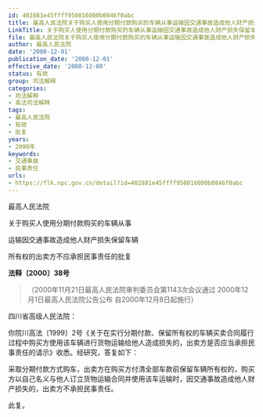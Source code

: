 ```yaml
---
id: 402881e45ffff950016000b0846f0abc
title: 最高人民法院关于购买人使用分期付款购买的车辆从事运输因交通事故造成他人财产损失保留车辆所有权的出卖方不应承担民事责任的批复
LinkTitle: 关于购买人使用分期付款购买的车辆从事运输因交通事故造成他人财产损失保留车辆所有权的出卖方不应承担民事责任的批复
file: 最高人民法院关于购买人使用分期付款购买的车辆从事运输因交通事故造成他人财产损失保留车辆所有权的出卖方不应承担民事责任的批复_20001201_402881e45ffff950016000b0846f0abc.docx
author: 最高人民法院
date: '2000-12-01'
publication_date: '2000-12-01'
effective_date: '2000-12-08'
status: 有效
group: 司法解释
categories:
- 司法解释
- 高法司法解释
tags:
- 最高人民法院
- 有效
- 批复
years:
- 2000年
keywords:
- 交通事故
- 民事责任
urls:
- https://flk.npc.gov.cn/detail?id=402881e45ffff950016000b0846f0abc
---
```


最高人民法院

关于购买人使用分期付款购买的车辆从事

运输因交通事故造成他人财产损失保留车辆

所有权的出卖方不应承担民事责任的批复

**法释〔2000〕38号**

> （2000年11月21日最高人民法院审判委员会第1143次会议通过 2000年12月1日最高人民法院公告公布 自2000年12月8日起施行）

四川省高级人民法院：

你院川高法〔1999〕2号《关于在实行分期付款、保留所有权的车辆买卖合同履行过程中购买方使用该车辆进行货物运输给他人造成损失的，出卖方是否应当承担民事责任的请示》收悉。经研究，答复如下：

采取分期付款方式购车，出卖方在购买方付清全部车款前保留车辆所有权的，购买方以自己名义与他人订立货物运输合同并使用该车运输时，因交通事故造成他人财产损失的，出卖方不承担民事责任。

此复。

